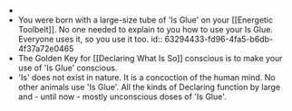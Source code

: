 -
- You were born with a large-size tube of 'Is Glue' on your [[Energetic Toolbelt]]. No one needed to explain to you how to use your Is Glue. Everyone uses it, so you use it too.
  id:: 63294433-fd96-4fa5-b6db-4f37a72e0465
- The Golden Key for [[Declaring What Is So]] conscious is to make your use of 'Is Glue' conscious.
- 'Is' does not exist in nature. It is a concoction of the human mind. No other animals use 'Is Glue'.
  All the kinds of Declaring function by large and - until now - mostly unconscious doses of 'Is Glue'.